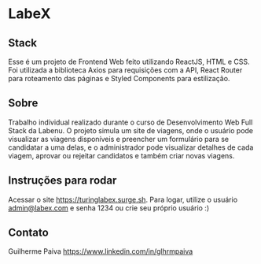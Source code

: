 # **LabeX**

## Stack
Esse é um projeto de Frontend Web feito utilizando ReactJS, HTML e CSS. Foi utilizada a biblioteca Axios para requisições com a API, React Router para roteamento das páginas e  Styled Components para estilização.

## Sobre
Trabalho individual realizado durante o curso de Desenvolvimento Web Full Stack da Labenu. O projeto simula um site de viagens, onde o usuário pode visualizar as viagens disponíveis e preencher um formulário para se candidatar a uma delas, e o administrador pode visualizar detalhes de cada viagem, aprovar ou rejeitar candidatos e também criar novas viagens.

## Instruções para rodar
Acessar o site https://turinglabex.surge.sh. Para logar, utilize o usuário admin@labex.com e senha 1234 ou crie seu próprio usuário :)

## Contato
Guilherme Paiva
https://www.linkedin.com/in/glhrmpaiva
